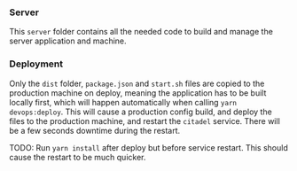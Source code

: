 ### Server
This `server` folder contains all the needed code to build and manage the server application and machine.

### Deployment
Only the `dist` folder, `package.json` and `start.sh` files are copied to the production machine on deploy, meaning the application has to be built locally first, which will happen automatically when calling `yarn devops:deploy`. This will cause a production config build, and deploy the files to the production machine, and restart the `citadel` service. There will be a few seconds downtime during the restart.

TODO: Run `yarn install` after deploy but before service restart. This should cause the restart to be much quicker.